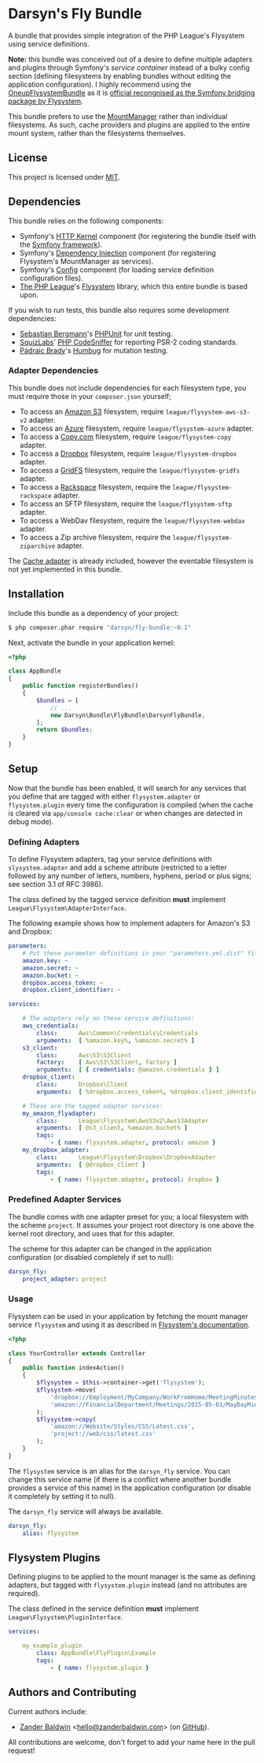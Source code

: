 # Darsyn's Fly Bundle

A bundle that provides simple integration of the PHP League's Flysystem using service definitions.

**Note:** this bundle was conceived out of a desire to define multiple adapters and plugins through Symfony's *service
container* instead of a bulky config section (defining filesystems by enabling bundles without editing the
application configuration). I highly recommend using the
[OneupFlysystemBundle](https://github.com/1up-lab/OneupFlysystemBundle) as it is [official recongnised as the Symfony
bridging package by Flysystem](http://flysystem.thephpleague.com/integrations/).

This bundle prefers to use the [MountManager](http://flysystem.thephpleague.com/mount-manager) rather than individual
filesystems. As such, cache providers and plugins are applied to the entire mount system, rather than the filesystems
themselves.

## License

This project is licensed under [MIT](http://j.mp/mit-license).

## Dependencies

This bundle relies on the following components:

- Symfony's [HTTP Kernel](https://github.com/symfony/httpkernel) component (for registering the bundle itself with the
  [Symfony framework](http://symfony.com)).
- Symfony's [Dependency Injection](https://github.com/symfony/dependencyinjection) component (for registering
  Flysystem's MountManager  as services).
- Symfony's [Config](https://github.com/symfony/config) component (for loading service definition configuration files).
- [The PHP League](http://thephpleague.com/)'s [Flysystem](http://flysystem.thephpleague.com/) library, which this
  entire bundle is based upon.

If you wish to run tests, this bundle also requires some development dependencies:

- [Sebastian Bergmann](https://sebastian-bergmann.de/)'s [PHPUnit](http://phpunit.de) for unit testing.
- [SquizLabs](https://www.squizlabs.com/)' [PHP CodeSniffer](http://pear.php.net/package/PHP_CodeSniffer) for reporting
  PSR-2 coding standards.
- [Pádraic Brady](http://blog.astrumfutura.com/)'s [Humbug](https://github.com/padraic/humbug) for mutation testing.

### Adapter Dependencies

This bundle does not include dependencies for each filesystem type, you must require those in your `composer.json`
yourself;

- To access an [Amazon S3](http://aws.amazon.com/s3) filesystem, require `league/flysystem-aws-s3-v2` adapter.
- To access an [Azure](http://azure.microsoft.com/en-gb/services/storage/) filesystem, require `league/flysystem-azure`
  adapter.
- To access a [Copy.com](https://www.copy.com) filesystem, require `league/flysystem-copy` adapter.
- To access a [Dropbox](https://www.dropbox.com) filesystem, require `league/flysystem-dropbox` adapter.
- To access a [GridFS](http://docs.mongodb.org/manual/core/gridfs) filesystem, require the `league/flysystem-gridfs`
  adapter.
- To access a [Rackspace](https://developer.rackspace.com/) filesystem, require the `league/flysystem-rackspace`
  adapter.
- To access an SFTP filesystem, require the `league/flysystem-sftp` adapter.
- To access a WebDav filesystem, require the `league/flysystem-webdav` adapter.
- To access a Zip archive filesystem, require the `league/flysystem-ziparchive` adapter.

The [Cache adapter](https://github.com/thephpleague/flysystem-cached-adapter) is already included, however the eventable
filesystem is not yet implemented in this bundle.

## Installation

Include this bundle as a dependency of your project:

```bash
$ php composer.phar require "darsyn/fly-bundle:~0.1"
```

Next, activate the bundle in your application kernel:

```php
<?php

class AppBundle
{
    public function registerBundles()
    {
        $bundles = [
            // ...
            new Darsyn\Bundle\FlyBundle\DarsynFlyBundle,
        ];
        return $bundles;
    }
}
```

## Setup

Now that the bundle has been enabled, it will search for any services that you define that are tagged with either
`flysystem.adapter` or `flysystem.plugin` every time the configuration is compiled (when the cache is cleared via
`app/console cache:clear` or when changes are detected in debug mode).

### Defining Adapters

To define Flysystem adapters, tag your service definitions with `slysystem.adapter` and add a scheme attribute
(restricted to a letter followed by any number of letters, numbers, hyphens, period or plus signs; see section 3.1 of
RFC 3986).

The class defined by the tagged service definition **must** implement `League\Flysystem\AdapterInterface`.

The following example shows how to implement adapters for Amazon's S3 and Dropbox:

```yaml
parameters:
    # Put these parameter definitions in your "parameters.yml.dist" file.
    amazon.key: ~
    amazon.secret: ~
    amazon.bucket: ~
    dropbox.access_token: ~
    dropbox.client_identifier: ~

services:

    # The adapters rely on these service definitions:
    aws_credentials:
        class:      Aws\Common\Credentials\Credentials
        arguments:  [ %amazon.key%, %amazon.secret% ]
    s3_client:
        class:      Aws\S3\S3Client
        factory:    [ Aws\S3\S3Client, factory ]
        arguments:  [ { credentials: @amazon.credentials } ]
    dropbox_client:
        class:      Dropbox\Client
        arguments:  [ %dropbox.access_token%, %dropbox.client_identifier% ]

    # These are the tagged adapter services:
    my_amazon_flyadapter:
        class:      League\Flysystem\AwsS3v2\AwsS3Adapter
        arguments:  [ @s3_client, %amazon.bucket% ]
        tags:
            - { name: flysystem.adapter, protocol: amazon }
    my_dropbox_adapter:
        class:      League\Flysystem\Dropbox\DropboxAdapter
        arguments:  [ @dropbox_client ]
        tags:
            - { name: flysystem.adapter, protocol: dropbox }
```

### Predefined Adapter Services

The bundle comes with one adapter preset for you; a local filesystem with the scheme `project`. It assumes your project
root directory is one above the kernel root directory, and uses that for this adapter.

The scheme for this adapter can be changed in the application configuration (or disabled completely if set to null):

```yaml
darsyn_fly:
    project_adapter: project
```

### Usage

Flysystem can be used in your application by fetching the mount manager service `flysystem` and using it as described in
[Flysystem's documentation](http://flysystem.thephpleague.com/mount-manager).

```php
<?php

class YourController extends Controller
{
    public function indexAction()
    {
        $flysystem = $this->container->get('flysystem');
        $flysystem->move(
            'dropbox://Employment/MyCompany/WorkFromHome/MeetingMinutes.doc',
            'amazon://FinancialDepartment/Meetings/2015-05-01/MayDayMinutes.doc'
        );
        $flysystem->copy(
            'amazon://Website/Styles/CSS/Latest.css',
            'project://web/css/latest.css'
        );
    }
}
```

The `flysystem` service is an alias for the `darsyn_fly` service. You can change this service name (if there is a
conflict where another bundle provides a service of this name) in the application configuration (or disable it
completely by setting it to null).

The `darsyn_fly` service will always be available.

```yaml
darsyn_fly:
    alias: flysystem
```

## Flysystem Plugins

Defining plugins to be applied to the mount manager is the same as defining adapters, but tagged with `flysystem.plugin` instead (and no attributes are required).

The class defined in the service definition **must** implement `League\Flysystem\PluginInterface`.

```yaml
services:

    my_example_plugin
        class: AppBundle\FlyPlugin\Example
        tags:
            - { name: flysystem.plugin }
```

## Authors and Contributing

Current authors include:

- [Zander Baldwin](https://zanderbaldwin.com) <[hello@zanderbaldwin.com](mailto:hello@zanderbaldwin.com)> (on
[GitHub](https://github.com/zanderbaldwin "Zander Baldwin on GitHub")).

All contributions are welcome, don't forget to add your name here in the pull request!
